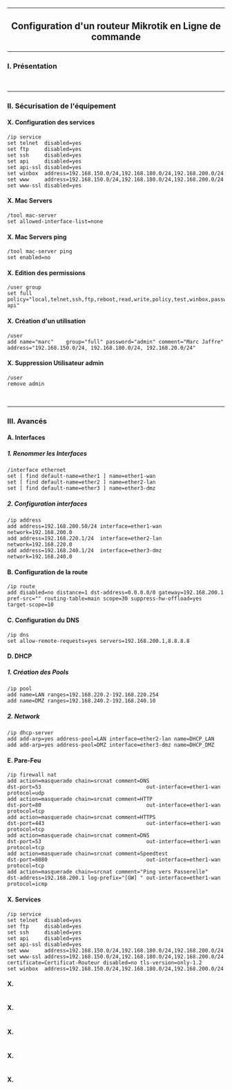 ---------------------------------------------------------------------------------------------------------------------------------------------------------------------------------------------------
## <p align='center'> Configuration d'un routeur Mikrotik en Ligne de commande </p>

---------------------------------------------------------------------------------------------------------------------------------------------------------------------------------------------------
### I. Présentation

<br />

---------------------------------------------------------------------------------------------------------------------------------------------------------------------------------------------------
### II. Sécurisation de l'équipement

#### X. Configuration des services
```
/ip service
set telnet  disabled=yes
set ftp     disabled=yes
set ssh     disabled=yes
set api     disabled=yes
set api-ssl disabled=yes
set winbox  address=192.168.150.0/24,192.168.180.0/24,192.168.200.0/24
set www     address=192.168.150.0/24,192.168.180.0/24,192.168.200.0/24
set www-ssl disabled=yes
```

#### X. Mac Servers
```
/tool mac-server
set allowed-interface-list=none
```

#### X. Mac Servers ping
```
/tool mac-server ping
set enabled=no
```

#### X. Edition des permissions
```
/user group
set full policy="local,telnet,ssh,ftp,reboot,read,write,policy,test,winbox,password,web,sniff,sensitive,!api,!romon,!rest-api"
```

#### X. Création d'un utilisation 
```
/user
add name="marc"    group="full" password="admin" comment="Marc Jaffre" address="192.168.150.0/24, 192.168.180.0/24, 192.168.20.0/24"
```

#### X. Suppression Utilisateur admin
```
/user
remove admin
```

<br />






---------------------------------------------------------------------------------------------------------------------------------------------------------------------------------------------------
### III. Avancés
#### A. Interfaces
##### 1. Renommer les Interfaces
```
/interface ethernet
set [ find default-name=ether1 ] name=ether1-wan
set [ find default-name=ether2 ] name=ether2-lan
set [ find default-name=ether3 ] name=ether3-dmz
```
##### 2. Configuration interfaces
```
/ip address
add address=192.168.200.50/24 interface=ether1-wan network=192.168.200.0
add address=192.168.220.1/24  interface=ether2-lan network=192.168.220.0
add address=192.168.240.1/24  interface=ether3-dmz network=192.168.240.0
```
#### B. Configuration de la route
```
/ip route
add disabled=no distance=1 dst-address=0.0.0.0/0 gateway=192.168.200.1 pref-src="" routing-table=main scope=30 suppress-hw-offload=yes target-scope=10
```
#### C. Configuration du DNS
```
/ip dns
set allow-remote-requests=yes servers=192.168.200.1,8.8.8.8
```

#### D. DHCP
##### 1. Création des Pools
```
/ip pool
add name=LAN ranges=192.168.220.2-192.168.220.254
add name=DMZ ranges=192.168.240.2-192.168.240.10
```

##### 2. Network
```
/ip dhcp-server
add add-arp=yes address-pool=LAN interface=ether2-lan name=DHCP_LAN
add add-arp=yes address-pool=DMZ interface=ether3-dmz name=DHCP_DMZ
```

#### E. Pare-Feu
```
/ip firewall nat
add action=masquerade chain=srcnat comment=DNS                       dst-port=53                                  out-interface=ether1-wan protocol=udp
add action=masquerade chain=srcnat comment=HTTP                      dst-port=80                                  out-interface=ether1-wan protocol=tcp
add action=masquerade chain=srcnat comment=HTTPS                     dst-port=443                                 out-interface=ether1-wan protocol=tcp
add action=masquerade chain=srcnat comment=DNS                       dst-port=53                                  out-interface=ether1-wan protocol=tcp
add action=masquerade chain=srcnat comment=Speedtest                 dst-port=8080                                out-interface=ether1-wan protocol=tcp
add action=masquerade chain=srcnat comment="Ping vers Passerelle"    dst-address=192.168.200.1 log-prefix="[GW] " out-interface=ether1-wan protocol=icmp
```

#### X. Services
```
/ip service
set telnet  disabled=yes
set ftp     disabled=yes
set ssh     disabled=yes
set api     disabled=yes
set api-ssl disabled=yes
set www     address=192.168.150.0/24,192.168.180.0/24,192.168.200.0/24
set www-ssl address=192.168.150.0/24,192.168.180.0/24,192.168.200.0/24 certificate=Certificat-Routeur disabled=no tls-version=only-1.2
set winbox  address=192.168.150.0/24,192.168.180.0/24,192.168.200.0/24
```

#### X. 
```
```

#### X. 
```
```

#### X. 
```
```

#### X. 
```
```

#### X. 
```
```

<br />


